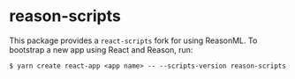 # reason-scripts

This package provides a `react-scripts` fork for using ReasonML. To bootstrap a new app
using React and Reason, run:

```
$ yarn create react-app <app name> -- --scripts-version reason-scripts
```
